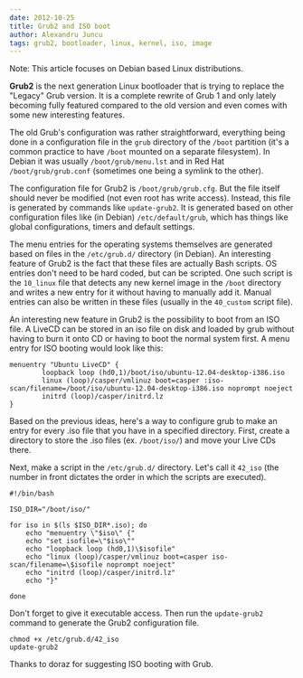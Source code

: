 ```yaml
---
date: 2012-10-25
title: Grub2 and ISO boot
author: Alexandru Juncu
tags: grub2, bootloader, linux, kernel, iso, image
---
```


Note: This article focuses on Debian based Linux distributions.

**Grub2** is the next generation Linux bootloader that is trying to
replace the "Legacy" Grub version. It is a complete rewrite of Grub 1
and only lately becoming fully featured compared to the old version and
even comes with some new interesting features.

<!--more-->

The old Grub's configuration was rather straightforward, everything
being done in a configuration file in the `grub` directory of the
`/boot` partition (it's a common practice to have `/boot` mounted on a
separate filesystem). In Debian it was usually `/boot/grub/menu.lst` and
in Red Hat `/boot/grub/grub.conf` (sometimes one being a symlink to the
other).

The configuration file for Grub2 is `/boot/grub/grub.cfg`. But the file
itself should never be modified (not even root has write access).
Instead, this file is generated by commands like `update-grub2`. It is
generated based on other configuration files like (in Debian)
`/etc/default/grub`, which has things like global configurations,
timers and default settings.

The menu entries for the operating systems themselves are generated
based on files in the `/etc/grub.d/` directory (in Debian). An
interesting feature of Grub2 is the fact that these files are actually
Bash scripts. OS entries don't need to be hard coded, but can be
scripted. One such script is the `10_linux` file that detects any new
kernel image in the `/boot` directory and writes a new entry for it
without having to manually add it. Manual entries can also be written in
these files (usually in the `40_custom` script file).

An interesting new feature in Grub2 is the possibility to boot from an
ISO file. A LiveCD can be stored in an iso file on disk and loaded by
grub without having to burn it onto CD or having to boot the normal
system first. A menu entry for ISO booting would look like this:

	menuentry "Ubuntu LiveCD" {
            loopback loop (hd0,1)/boot/iso/ubuntu-12.04-desktop-i386.iso
            linux (loop)/casper/vmlinuz boot=casper :iso-scan/filename=/boot/iso/ubuntu-12.04-desktop-i386.iso noprompt noeject
            initrd (loop)/casper/initrd.lz
	}

Based on the previous ideas, here's a way to configure grub to make an
entry for every .iso file that you have in a specified directory. First,
create a directory to store the .iso files (ex. `/boot/iso/`) and move
your Live CDs there.

Next, make a script in the `/etc/grub.d/` directory. Let's call it
`42_iso` (the number in front dictates the order in which the scripts
are executed).

	#!/bin/bash

	ISO_DIR="/boot/iso/"

	for iso in $(ls $ISO_DIR*.iso); do
		echo "menuentry \"$iso\" {"
		echo "set isofile=\"$iso\""
		echo "loopback loop (hd0,1)\$isofile"
		echo "linux (loop)/casper/vmlinuz boot=casper iso-scan/filename=\$isofile noprompt noeject"
		echo "initrd (loop)/casper/initrd.lz"
		echo "}"

	done

Don't forget to give it executable access. Then run the `update-grub2`
command to generate the Grub2 configuration file.

	chmod +x /etc/grub.d/42_iso
	update-grub2


Thanks to doraz for suggesting ISO booting with Grub.
